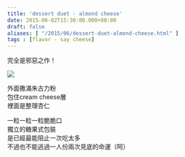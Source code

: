 ```yaml
---
title: 'dessert duet - almond cheese'
date: 2015-06-02T15:30:00.000+08:00
draft: false
aliases: [ "/2015/06/dessert-duet-almond-cheese.html" ]
tags : [flavor - say cheese]
---
```


完全是邪惡之作！  

![](/images/dessertduet.jpg)

外面撒滿朱古力粉  
包住cream cheese層  
裡面是整理杏仁  
  
一粒一粒一粒脆脆口  
獨立的糖果式包裝  
是已經最能阻止一次吃太多  
不過也不能逃過一人份兩次見底的命運（呵）
